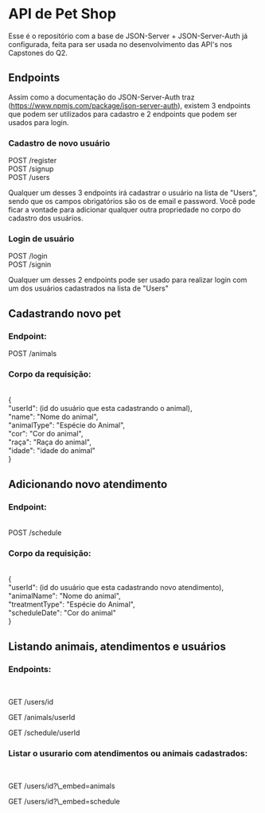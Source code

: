 # API de Pet Shop

Esse é o repositório com a base de JSON-Server + JSON-Server-Auth já configurada, feita para ser usada no desenvolvimento das API's nos Capstones do Q2.

## Endpoints

Assim como a documentação do JSON-Server-Auth traz (https://www.npmjs.com/package/json-server-auth), existem 3 endpoints que podem ser utilizados para cadastro e 2 endpoints que podem ser usados para login.

### Cadastro de novo usuário

POST /register <br/>
POST /signup <br/>
POST /users

Qualquer um desses 3 endpoints irá cadastrar o usuário na lista de "Users", sendo que os campos obrigatórios são os de email e password.
Você pode ficar a vontade para adicionar qualquer outra propriedade no corpo do cadastro dos usuários.

### Login de usuário

POST /login <br/>
POST /signin

Qualquer um desses 2 endpoints pode ser usado para realizar login com um dos usuários cadastrados na lista de "Users"

## Cadastrando novo pet

### Endpoint:

POST /animals <br/>

### Corpo da requisição:

<br/>
{ <br/>
"userId": (id do usuário que esta cadastrando o animal),<br/>
"name": "Nome do animal",<br/>
"animalType": "Espécie do Animal",<br/>
"cor": "Cor do animal",<br/>
"raça": "Raça do animal",<br/>
"idade": "idade do animal"<br/>
}

## Adicionando novo atendimento

### Endpoint:

<br/>
POST /schedule 
<br/>

### Corpo da requisição:

<br/>
{ <br/>
"userId": (id do usuário que esta cadastrando novo atendimento),<br/>
"animalName": "Nome do animal",<br/>
"treatmentType": "Espécie do Animal",<br/>
"scheduleDate": "Cor do animal"<br/>
}

## Listando animais, atendimentos e usuários

### Endpoints:

<br/>
<p>GET /users/id</p>
<p>GET /animals/userId</p>
<p>GET /schedule/userId</p>

### Listar o usurario com atendimentos ou animais cadastrados:

<br/>
<p>GET /users/id?\_embed=animals</p>
<p>GET /users/id?\_embed=schedule</p>
